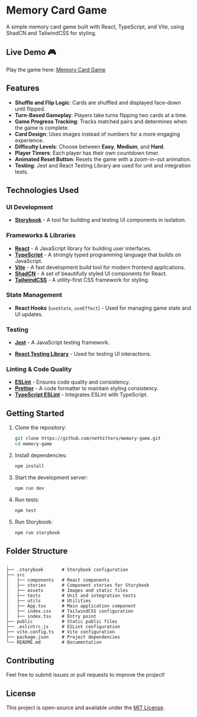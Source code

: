 # Memory Card Game

A simple memory card game built with React, TypeScript, and Vite, using ShadCN and TailwindCSS for styling.

## Live Demo 🎮

Play the game here: [Memory Card Game](https://nethitters.github.io/memory-game/)

## Features

- **Shuffle and Flip Logic**: Cards are shuffled and displayed face-down until flipped.
- **Turn-Based Gameplay**: Players take turns flipping two cards at a time.
- **Game Progress Tracking**: Tracks matched pairs and determines when the game is complete.
- **Card Design**: Uses images instead of numbers for a more engaging experience.
- **Difficulty Levels**: Choose between **Easy**, **Medium**, and **Hard**.
- **Player Timers**: Each player has their own countdown timer.
- **Animated Reset Button**: Resets the game with a zoom-in-out animation.
- **Testing**: Jest and React Testing Library are used for unit and integration tests.

## Technologies Used

### UI Development

- **[Storybook](https://storybook.js.org/)** - A tool for building and testing UI components in isolation.

### Frameworks & Libraries

- **[React](https://react.dev/)** - A JavaScript library for building user interfaces.
- **[TypeScript](https://www.typescriptlang.org/)** - A strongly typed programming language that builds on JavaScript.
- **[Vite](https://vitejs.dev/)** - A fast development build tool for modern frontend applications.
- **[ShadCN](https://ui.shadcn.com/)** - A set of beautifully styled UI components for React.
- **[TailwindCSS](https://tailwindcss.com/)** - A utility-first CSS framework for styling.

### State Management

- **React Hooks** (`useState`, `useEffect`) - Used for managing game state and UI updates.

### Testing

- **[Jest](https://jestjs.io/)** - A JavaScript testing framework.

- **[React Testing Library](https://testing-library.com/docs/react-testing-library/intro/)** - Used for testing UI interactions.

### Linting & Code Quality

- **[ESLint](https://eslint.org/)** - Ensures code quality and consistency.
- **[Prettier](https://prettier.io/)** - A code formatter to maintain styling consistency.
- **[TypeScript ESLint](https://typescript-eslint.io/)** - Integrates ESLint with TypeScript.

## Getting Started

1. Clone the repository:
   ```sh
   git clone https://github.com/nethitters/memory-game.git
   cd memory-game
   ```
2. Install dependencies:
   ```sh
   npm install
   ```
3. Start the development server:
   ```sh
   npm run dev
   ```
4. Run tests:
   ```sh
   npm test
   ```
5. Run Storybook:
   ```sh
   npm run storybook
   ```

## Folder Structure

```
.
├── .storybook       # Storybook configuration
├── src
│   ├── components   # React components
│   ├── stories      # Component stories for Storybook
│   ├── assets       # Images and static files
│   ├── tests        # Unit and integration tests
│   ├── utils        # Utilities
│   ├── App.tsx      # Main application component
│   ├── index.css    # TailwindCSS configuration
│   ├── index.tsx    # Entry point
├── public           # Static public files
├── .eslintrc.js     # ESLint configuration
├── vite.config.ts   # Vite configuration
├── package.json     # Project dependencies
└── README.md        # Documentation
```

## Contributing

Feel free to submit issues or pull requests to improve the project!

## License

This project is open-source and available under the [MIT License](LICENSE).
